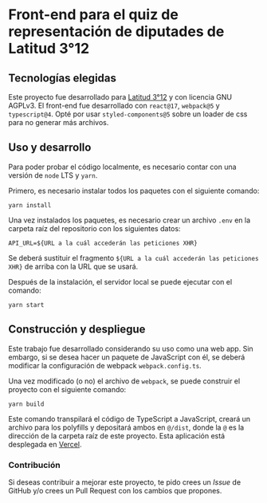 # Front-end para el quiz de representación de diputades de Latitud 3°12

## Tecnologías elegidas
Este proyecto fue desarrollado para [Latitud 3°12](https://www.latitud312.com/) y con licencia GNU AGPLv3. El front-end fue desarrollado con `react@17`, `webpack@5` y `typescript@4`. Opté por usar `styled-components@5` sobre un loader de css para no generar más archivos.

## Uso y desarrollo
Para poder probar el código localmente, es necesario contar con una versión de `node` LTS y `yarn`.

Primero, es necesario instalar todos los paquetes con el siguiente comando:
```
yarn install
```
Una vez instalados los paquetes, es necesario crear un archivo `.env` en la carpeta raíz del repositorio con los siguientes datos:
```
API_URL=${URL a la cuál accederán las peticiones XHR}
```
Se deberá sustituir el fragmento `${URL a la cuál accederán las peticiones XHR}` de arriba con la URL que se usará.

Después de la instalación, el servidor local se puede ejecutar con el comando:
```
yarn start
```

## Construcción y despliegue
Este trabajo fue desarrollado considerando su uso como una web app. Sin embargo, si se desea hacer un paquete de JavaScript con él, se deberá modificar la configuración de webpack `webpack.config.ts`.

Una vez modificado (o no) el archivo de `webpack`, se puede construir el proyecto con el siguiente comando:
```
yarn build
```
Este comando transpilará el código de TypeScript a JavaScript, creará un archivo para los polyfills y depositará ambos en `@/dist`, donde la `@` es la dirección de la carpeta raíz de este proyecto. Esta aplicación está desplegada en [Vercel](https://vercel.com).

### Contribución
Si deseas contribuir a mejorar este proyecto, te pido crees un *Issue* de GitHub y/o crees un Pull Request con los cambios que propones.
